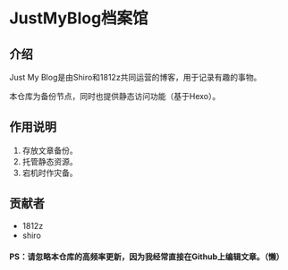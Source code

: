 # JustMyBlog档案馆

## 介绍

Just My Blog是由Shiro和1812z共同运营的博客，用于记录有趣的事物。

本仓库为备份节点，同时也提供静态访问功能（基于Hexo）。

## 作用说明

1. 存放文章备份。
2. 托管静态资源。
3. 宕机时作灾备。

## 贡献者

* 1812z
* shiro

#### PS：请忽略本仓库的高频率更新，因为我经常直接在Github上编辑文章。（懒）

